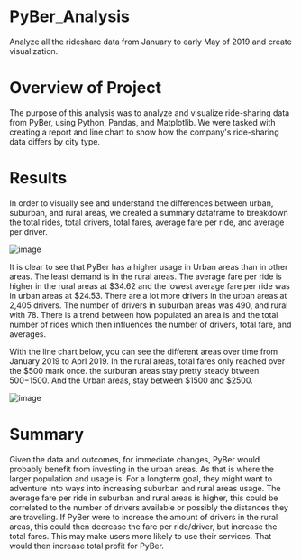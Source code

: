 # PyBer_Analysis
Analyze all the rideshare data from January to early May of 2019 and create visualization.

# Overview of Project
The purpose of this analysis was to analyze and visualize ride-sharing data from PyBer, using Python, Pandas, and Matplotlib. We were tasked with creating a report and line chart to show how the company's ride-sharing data differs by city type. 

# Results
In order to visually see and understand the differences between urban, suburban, and rural areas, we created a summary dataframe to breakdown the total rides, total drivers, total fares, average fare per ride, and average per driver.  

![image](https://user-images.githubusercontent.com/88061345/132956999-987aacf6-4b8b-466f-8462-3f025f4086f1.png)

It is clear to see that PyBer has a higher usage in Urban areas than in other areas. The least demand is in the rural areas. The average fare per ride is higher in the rural areas at $34.62 and the lowest average fare per ride was in urban areas at $24.53. There are a lot more drivers in the urban areas at 2,405 drivers. The number of drivers in suburban areas was 490, and rural with 78. There is a trend between how populated an area is and the total number of rides which then influences the number of drivers, total fare, and averages.

With the line chart below, you can see the different areas over time from January 2019 to Aprl 2019. In the rural areas, total fares only reached over the $500 mark once. the surburan areas stay pretty steady btween $500-$1500. And the Urban areas, stay between $1500 and $2500. 

![image](https://user-images.githubusercontent.com/88061345/132957156-053b1a2f-75ed-4809-a0d1-0ae964b7e300.png)

# Summary
Given the data and outcomes, for immediate changes, PyBer would probably benefit from investing in the urban areas. As that is where the larger population and usage is. For a longterm goal, they might want to adventure into ways into increasing suburban and rural areas usage. The average fare per ride in suburban and rural areas is higher, this could be correlated to the number of drivers available or possibly the distances they are traveling. If PyBer were to increase the amount of drivers in the rural areas, this could then decrease the fare per ride/driver, but increase the total fares. This may make users more likely to use their services. That would then increase total profit for PyBer.
